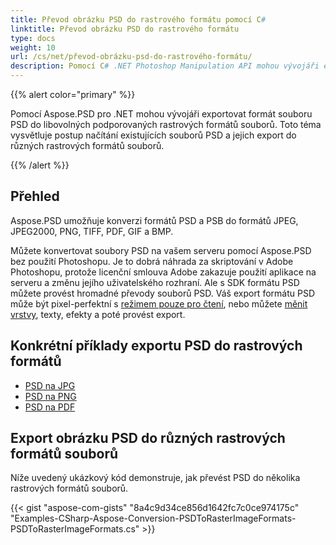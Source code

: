 ```yaml
---
title: Převod obrázku PSD do rastrového formátu pomocí C#
linktitle: Převod obrázku PSD do rastrového formátu
type: docs
weight: 10
url: /cs/net/převod-obrázku-psd-do-rastrového-formátu/
description: Pomocí C# .NET Photoshop Manipulation API mohou vývojáři exportovat formáty PSD a PSB do formátů JPEG, JPEG2000, PNG, TIFF, PDF, GIF a BMP.
---
```


{{% alert color="primary" %}} 

Pomocí Aspose.PSD pro .NET mohou vývojáři exportovat formát souboru PSD do libovolných podporovaných rastrových formátů souborů. Toto téma vysvětluje postup načítání existujících souborů PSD a jejich export do různých rastrových formátů souborů.

{{% /alert %}} 
## **Přehled**
Aspose.PSD umožňuje konverzi formátů PSD a PSB do formátů JPEG, JPEG2000, PNG, TIFF, PDF, GIF a BMP.

Můžete konvertovat soubory PSD na vašem serveru pomocí Aspose.PSD bez použití Photoshopu. Je to dobrá náhrada za skriptování v Adobe Photoshopu, protože licenční smlouva Adobe zakazuje použití aplikace na serveru a změnu jejího uživatelského rozhraní. Ale s SDK formátu PSD můžete provést hromadné převody souborů PSD. Váš export formátu PSD může být pixel-perfektní s [režimem pouze pro čtení](https://reference.aspose.com/psd/net/aspose.psd.imageloadoptions/psdloadoptions/properties/readonlymode), nebo můžete [měnit vrstvy](/psd/cs/net/manipulating-adobe-photoshop-formats/), texty, efekty a poté provést export.
## **Konkrétní příklady exportu PSD do rastrových formátů**
- [PSD na JPG](/psd/cs/net/psd-to-jpg/)
- [PSD na PNG](/psd/cs/net/psd-to-png/)
- [PSD na PDF](/psd/cs/net/psd-to-pdf/)
## **Export obrázku PSD do různých rastrových formátů souborů**
Níže uvedený ukázkový kód demonstruje, jak převést PSD do několika rastrových formátů souborů.



{{< gist "aspose-com-gists" "8a4c9d34ce856d1642fc7c0ce974175c" "Examples-CSharp-Aspose-Conversion-PSDToRasterImageFormats-PSDToRasterImageFormats.cs" >}}
